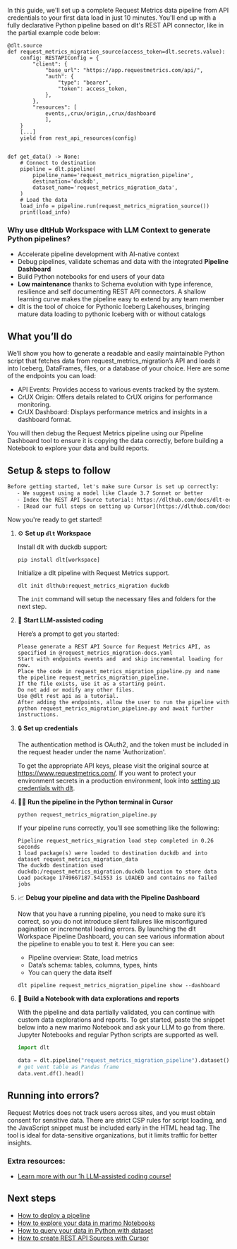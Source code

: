 In this guide, we'll set up a complete Request Metrics data pipeline from API credentials to your first data load in just 10 minutes. You'll end up with a fully declarative Python pipeline based on dlt's REST API connector, like in the partial example code below:

```python-outcome
@dlt.source
def request_metrics_migration_source(access_token=dlt.secrets.value):
    config: RESTAPIConfig = {
        "client": {
            "base_url": "https://app.requestmetrics.com/api/",
            "auth": {
                "type": "bearer",
                "token": access_token,
            },
        },
        "resources": [
            events,,crux/origin,,crux/dashboard
            ],
    }
    [...]
    yield from rest_api_resources(config)


def get_data() -> None:
    # Connect to destination
    pipeline = dlt.pipeline(
        pipeline_name='request_metrics_migration_pipeline',
        destination='duckdb',
        dataset_name='request_metrics_migration_data', 
    )
    # Load the data
    load_info = pipeline.run(request_metrics_migration_source())
    print(load_info) 
```

### Why use dltHub Workspace with LLM Context to generate Python pipelines?

- Accelerate pipeline development with AI-native context
- Debug pipelines, validate schemas and data with the integrated **Pipeline Dashboard**
- Build Python notebooks for end users of your data
- **Low maintenance** thanks to Schema evolution with type inference, resilience and self documenting REST API connectors. A shallow learning curve makes the pipeline easy to extend by any team member
- dlt is the tool of choice for Pythonic Iceberg Lakehouses, bringing mature data loading to pythonic Iceberg with or without catalogs

## What you’ll do

We’ll show you how to generate a readable and easily maintainable Python script that fetches data from request_metrics_migration’s API and loads it into Iceberg, DataFrames, files, or a database of your choice. Here are some of the endpoints you can load:

- API Events: Provides access to various events tracked by the system.
- CrUX Origin: Offers details related to CrUX origins for performance monitoring.
- CrUX Dashboard: Displays performance metrics and insights in a dashboard format.

You will then debug the Request Metrics pipeline using our Pipeline Dashboard tool to ensure it is copying the data correctly, before building a Notebook to explore your data and build reports.

## Setup & steps to follow

```default
Before getting started, let's make sure Cursor is set up correctly:
   - We suggest using a model like Claude 3.7 Sonnet or better
   - Index the REST API Source tutorial: https://dlthub.com/docs/dlt-ecosystem/verified-sources/rest_api/ and add it to context as **@dlt rest api**
   - [Read our full steps on setting up Cursor](https://dlthub.com/docs/dlt-ecosystem/llm-tooling/cursor-restapi#23-configuring-cursor-with-documentation)
```

Now you're ready to get started!

1. ⚙️ **Set up `dlt` Workspace**
    
    Install dlt with duckdb support:
    ```shell
    pip install dlt[workspace]
    ```

    Initialize a dlt pipeline with Request Metrics support.
    ```shell
    dlt init dlthub:request_metrics_migration duckdb
    ```

    The `init` command will setup the necessary files and folders for the next step.
    
2. 🤠 **Start LLM-assisted coding**
    
    Here’s a prompt to get you started:
    
    ```prompt
    Please generate a REST API Source for Request Metrics API, as specified in @request_metrics_migration-docs.yaml 
    Start with endpoints events and  and skip incremental loading for now. 
    Place the code in request_metrics_migration_pipeline.py and name the pipeline request_metrics_migration_pipeline. 
    If the file exists, use it as a starting point. 
    Do not add or modify any other files. 
    Use @dlt rest api as a tutorial. 
    After adding the endpoints, allow the user to run the pipeline with python request_metrics_migration_pipeline.py and await further instructions.
    ```

    
3. 🔒 **Set up credentials** 
    
    The authentication method is OAuth2, and the token must be included in the request header under the name 'Authorization'.
    
    To get the appropriate API keys, please visit the original source at https://www.requestmetrics.com/.
    If you want to protect your environment secrets in a production environment, look into [setting up credentials with dlt](https://dlthub.com/docs/walkthroughs/add_credentials).
    
4. 🏃‍♀️ **Run the pipeline in the Python terminal in Cursor**
    
    ```shell
    python request_metrics_migration_pipeline.py
    ```
    
    If your pipeline runs correctly, you’ll see something like the following:
    
    ```shell
    Pipeline request_metrics_migration load step completed in 0.26 seconds
    1 load package(s) were loaded to destination duckdb and into dataset request_metrics_migration_data
    The duckdb destination used duckdb:/request_metrics_migration.duckdb location to store data
    Load package 1749667187.541553 is LOADED and contains no failed jobs
    ```
    
5. 📈 **Debug your pipeline and data with the Pipeline Dashboard**

    Now that you have a running pipeline, you need to make sure it’s correct, so you do not introduce silent failures like misconfigured pagination or incremental loading errors. By launching the dlt Workspace Pipeline Dashboard, you can see various information about the pipeline to enable you to test it. Here you can see:
    - Pipeline overview: State, load metrics
    - Data’s schema: tables, columns, types, hints
    - You can query the data itself
    
    ```shell
    dlt pipeline request_metrics_migration_pipeline show --dashboard
    ```
    
6. 🐍 **Build a Notebook with data explorations and reports**

    With the pipeline and data partially validated, you can continue with custom data explorations and reports. To get started, paste the snippet below into a new marimo Notebook and ask your LLM to go from there. Jupyter Notebooks and regular Python scripts are supported as well.

    
    ```python
    import dlt

   data = dlt.pipeline("request_metrics_migration_pipeline").dataset()
   # get vent table as Pandas frame
   data.vent.df().head()
    ```

## Running into errors?

Request Metrics does not track users across sites, and you must obtain consent for sensitive data. There are strict CSP rules for script loading, and the JavaScript snippet must be included early in the HTML head tag. The tool is ideal for data-sensitive organizations, but it limits traffic for better insights.

### Extra resources:

- [Learn more with our 1h LLM-assisted coding course!](https://www.youtube.com/watch?v=GGid70rnJuM)

## Next steps

- [How to deploy a pipeline](https://dlthub.com/docs/walkthroughs/deploy-a-pipeline)
- [How to explore your data in marimo Notebooks](https://dlthub.com/docs/general-usage/dataset-access/marimo)
- [How to query your data in Python with dataset](https://dlthub.com/docs/general-usage/dataset-access/dataset)
- [How to create REST API Sources with Cursor](https://dlthub.com/docs/dlt-ecosystem/llm-tooling/cursor-restapi)